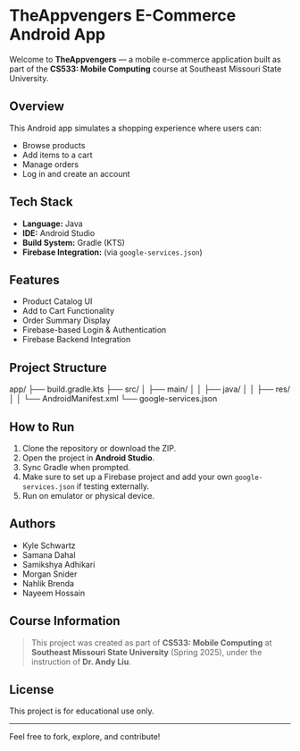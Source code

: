 #  TheAppvengers E-Commerce Android App

Welcome to **TheAppvengers** — a mobile e-commerce application built as part of the **CS533: Mobile Computing** course at Southeast Missouri State University.

##  Overview

This Android app simulates a shopping experience where users can:
- Browse products
- Add items to a cart
- Manage orders
- Log in and create an account

##  Tech Stack

- **Language:** Java
- **IDE:** Android Studio
- **Build System:** Gradle (KTS)
- **Firebase Integration:** (via `google-services.json`)

##  Features

-  Product Catalog UI
-  Add to Cart Functionality
-  Order Summary Display
-  Firebase-based Login & Authentication
-  Firebase Backend Integration

##  Project Structure

 app/ ├── build.gradle.kts ├── src/ │ ├── main/ │ │ ├── java/ │ │ ├── res/ │ │ └── AndroidManifest.xml └── google-services.json


##  How to Run

1. Clone the repository or download the ZIP.
2. Open the project in **Android Studio**.
3. Sync Gradle when prompted.
4. Make sure to set up a Firebase project and add your own `google-services.json` if testing externally.
5. Run on emulator or physical device.

##  Authors

- Kyle Schwartz
- Samana Dahal  
- Samikshya Adhikari
- Morgan Snider
- Nahlik Brenda
- Nayeem Hossain

##  Course Information

> This project was created as part of **CS533: Mobile Computing** at **Southeast Missouri State University** (Spring 2025), under the instruction of **Dr. Andy Liu**.

##  License

This project is for educational use only.

---

Feel free to fork, explore, and contribute!


